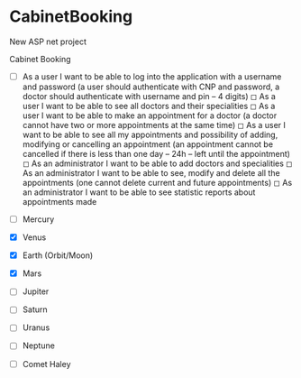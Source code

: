 # CabinetBooking
New ASP net project


Cabinet Booking

-[ ] As a user I want to be able to log into the application with a username and password (a user should authenticate with
CNP and password, a doctor should authenticate with username and pin – 4 digits)
◻ As a user I want to be able to see all doctors and their specialities
◻ As a user I want to be able to make an appointment for a doctor (a doctor cannot have two or more appointments at
the same time)
◻ As a user I want to be able to see all my appointments and possibility of adding, modifying or cancelling an
appointment (an appointment cannot be cancelled if there is less than one day – 24h – left until the appointment)
◻ As an administrator I want to be able to add doctors and specialities
◻ As an administrator I want to be able to see, modify and delete all the appointments (one cannot delete current and
future appointments)
◻ As an administrator I want to be able to see statistic reports about appointments made


- [ ] Mercury
- [x] Venus
- [x] Earth (Orbit/Moon)
- [x] Mars
- [ ] Jupiter
- [ ] Saturn
- [ ] Uranus
- [ ] Neptune
- [ ] Comet Haley

